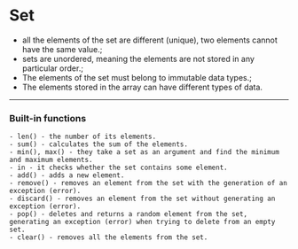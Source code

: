 Set
===

- all the elements of the set are different (unique), two elements cannot have the same value.;
- sets are unordered, meaning the elements are not stored in any particular order.;
- The elements of the set must belong to immutable data types.;
- The elements stored in the array can have different types of data.
---

### Built-in functions
    - len() - the number of its elements.
    - sum() - calculates the sum of the elements.
    - min(), max() - they take a set as an argument and find the minimum and maximum elements.
    - in - it checks whether the set contains some element.
    - add() - adds a new element.
    - remove() - removes an element from the set with the generation of an exception (error).
    - discard() - removes an element from the set without generating an exception (error).
    - pop() - deletes and returns a random element from the set, generating an exception (error) when trying to delete from an empty set.
    - clear() - removes all the elements from the set.

